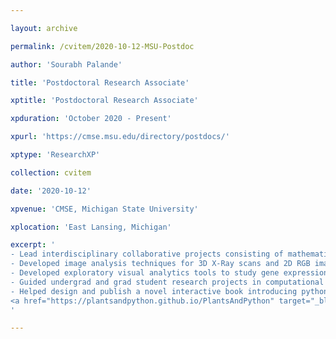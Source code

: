 ```yaml
---

layout: archive

permalink: /cvitem/2020-10-12-MSU-Postdoc

author: 'Sourabh Palande'

title: 'Postdoctoral Research Associate'

xptitle: 'Postdoctoral Research Associate'

xpduration: 'October 2020 - Present'

xpurl: 'https://cmse.msu.edu/directory/postdocs/'

xptype: 'ResearchXP'

collection: cvitem

date: '2020-10-12'

xpvenue: 'CMSE, Michigan State University'

xplocation: 'East Lansing, Michigan'

excerpt: '
- Lead interdisciplinary collaborative projects consisting of mathematicians, computer scientists and biologists.<br>
- Developed image analysis techniques for 3D X-Ray scans and 2D RGB images for applications in plant biology.<br>
- Developed exploratory visual analytics tools to study gene expression data across plant evolution.<br>
- Guided undergrad and grad student research projects in computational biology.<br>
- Helped design and publish a novel interactive book introducing python programming to biology students:
<a href="https://plantsandpython.github.io/PlantsAndPython" target="_blank">Plants & Python</a>
'

---
```

